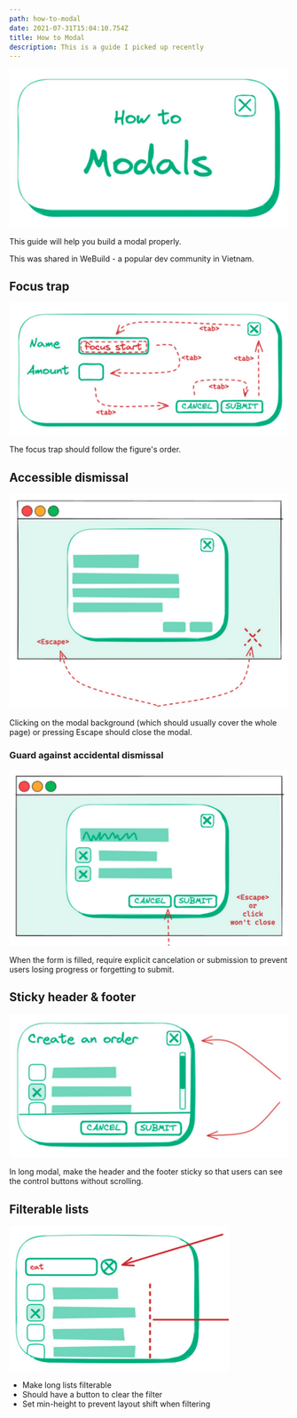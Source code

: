 ```yaml
---
path: how-to-modal
date: 2021-07-31T15:04:10.754Z
title: How to Modal
description: This is a guide I picked up recently
---
```

![](../assets/modal-1.png)

This guide will help you build a modal properly.

This was shared in WeBuild - a popular dev community in Vietnam.

## Focus trap

![](../assets/modal-2.png)

The focus trap should follow the figure's order.

## Accessible dismissal

![](../assets/modal-3.png)

Clicking on the modal background (which should usually cover the whole page) or pressing Escape should close the modal.

### Guard against accidental dismissal

![](../assets/modal-4.png)

When the form is filled, require explicit cancelation or submission to prevent users losing progress or forgetting to submit.

## Sticky header & footer

![](../assets/modal-5.png)

In long modal, make the header and the footer sticky so that users can see the control buttons without scrolling.

## Filterable lists

![](../assets/modal-6.png)

* Make long lists filterable
* Should have a button to clear the filter
* Set min-height to prevent layout shift when filtering